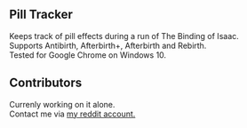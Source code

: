 ## Pill Tracker
Keeps track of pill effects during a run of The Binding of Isaac.  
Supports Antibirth, Afterbirth+, Afterbirth and Rebirth.  
Tested for Google Chrome on Windows 10.  

## Contributors
Currenly working on it alone.  
Contact me via [my reddit account.](https://www.reddit.com/user/firelemons)
